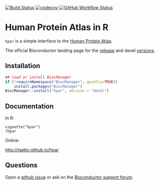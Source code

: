 [![Build Status](https://travis-ci.org/lgatto/hpar.svg?branch=master)](https://travis-ci.org/lgatto/hpar)
[![codecov](https://codecov.io/gh/lgatto/hpar/branch/master/graph/badge.svg)](https://codecov.io/gh/lgatto/hpar)
[![GitHub Workflow Status](https://img.shields.io/github/workflow/status/ManonMartin/hpar/test-HPA-version?color=%23FFBB00&label=HPA-version&style=flat-square)](https://github.com/ManonMartin/hpar/actions?query=workflow%3Atest-HPA-version)

# Human Protein Atlas in R

`hpar` is a simple interface to the
[Human Protein Atlas](http://www.proteinatlas.org/).

The official Bioconductor landing page for the
[release](http://bioconductor.org/packages/release/bioc/html/hpar.html)
and devel
[versions](http://bioconductor.org/packages/devel/bioc/html/hpar.html).

## Installation

```r
## load or install BiocManager
if (!requireNamespace("BiocManager", quietly=TRUE))
    install.packages("BiocManager")
BiocManager::install("hpar", version = "devel")
```

## Documentation

In R:

```
vignette("hpar")
?hpar
```

Online:

http://lgatto.github.io/hpar

## Questions

Open a [github issue](https://github.com/lgatto/hpar/issues) or ask on
the [Bioconductor support forum](https://support.bioconductor.org/).

